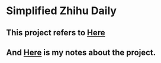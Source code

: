 # Simplified Zhihu Daily

## This project refers to [Here](https://github.com/izzyleung/ZhihuDailyPurify/wiki/%E7%9F%A5%E4%B9%8E%E6%97%A5%E6%8A%A5-API-%E5%88%86%E6%9E%90)

## And [Here](http://jameeeees.github.io/posts/2016-08-28-Android%20notes.md.html) is my notes about the project.

